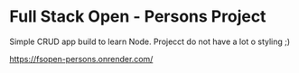 # Full Stack Open - Persons Project

Simple CRUD app build to learn Node. Projecct do not have a lot o styling ;)

https://fsopen-persons.onrender.com/